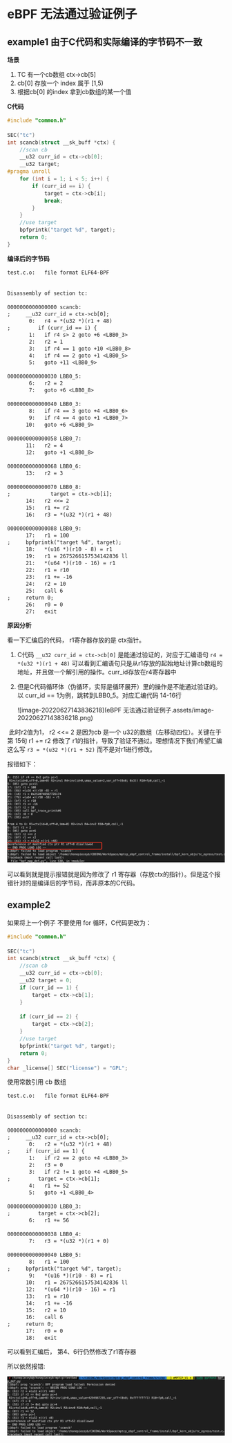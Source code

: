 # eBPF 无法通过验证例子

## example1 由于C代码和实际编译的字节码不一致

**场景** 

1. TC 有一个cb数组  ctx->cb[5] 
2. cb[0] 存放一个 index 属于 [1,5)
3. 根据cb[0] 的index 拿到cb数组的某一个值

**C代码** 

```c 
#include "common.h"

SEC("tc")
int scancb(struct __sk_buff *ctx) {
    //scan cb
    __u32 curr_id = ctx->cb[0];
    __u32 target;
#pragma unroll
    for (int i = 1; i < 5; i++) {
        if (curr_id == i) {
            target = ctx->cb[i];
            break;
        }
    }
    //use target
    bpfprintk("target %d", target);
    return 0;
}
```

**编译后的字节码** 

```assembly
test.c.o:	file format ELF64-BPF


Disassembly of section tc:

0000000000000000 scancb:
;     __u32 curr_id = ctx->cb[0];
       0:	r4 = *(u32 *)(r1 + 48)
;         if (curr_id == i) {
       1:	if r4 s> 2 goto +6 <LBB0_3>
       2:	r2 = 1
       3:	if r4 == 1 goto +10 <LBB0_8>
       4:	if r4 == 2 goto +1 <LBB0_5>
       5:	goto +11 <LBB0_9>

0000000000000030 LBB0_5:
       6:	r2 = 2
       7:	goto +6 <LBB0_8>

0000000000000040 LBB0_3:
       8:	if r4 == 3 goto +4 <LBB0_6>
       9:	if r4 == 4 goto +1 <LBB0_7>
      10:	goto +6 <LBB0_9>

0000000000000058 LBB0_7:
      11:	r2 = 4
      12:	goto +1 <LBB0_8>

0000000000000068 LBB0_6:
      13:	r2 = 3

0000000000000070 LBB0_8:
;             target = ctx->cb[i];
      14:	r2 <<= 2
      15:	r1 += r2
      16:	r3 = *(u32 *)(r1 + 48)

0000000000000088 LBB0_9:
      17:	r1 = 100
;     bpfprintk("target %d", target);
      18:	*(u16 *)(r10 - 8) = r1
      19:	r1 = 2675266157534142836 ll
      21:	*(u64 *)(r10 - 16) = r1
      22:	r1 = r10
      23:	r1 += -16
      24:	r2 = 10
      25:	call 6
;     return 0;
      26:	r0 = 0
      27:	exit
```

**原因分析** 

看一下汇编后的代码， r1寄存器存放的是 ctx指针。

1. C代码 `__u32 curr_id = ctx->cb[0]` 是能通过验证的，对应于汇编语句 `r4 = *(u32 *)(r1 + 48)` 可以看到汇编语句只是从r1存放的起始地址计算cb数组的地址，并且做一个解引用的操作。curr_id存放在r4寄存器中

2. 但是C代码循环体（伪循环，实际是循环展开）里的操作是不能通过验证的。以 curr_id == 1为例，跳转到LBB0_5。对应汇编代码 14-16行

   ![image-20220627143836218](eBPF 无法通过验证例子.assets/image-20220627143836218.png)

​	此时r2值为1， r2 <<= 2 是因为cb 是一个 u32的数组（左移动四位）。关键在于第 15句 r1 += r2 修改了 r1的指针，导致了验证不通过。理想情况下我们希望汇编这么写 `r3 = *(u32 *)(r1 + 52)` 而不是对r1进行修改。

报错如下： 

![image-20220627144244437](./eBPF_varifier_note.assets/image-20220627144244437.png)

可以看到就是提示报错就是因为修改了 r1 寄存器（存放ctx的指针）。但是这个报错针对的是编译后的字节码，而非原本的C代码。

## example2 

如果将上一个例子 不要使用 for 循环，C代码更改为： 

```c 
#include "common.h"

SEC("tc")
int scancb(struct __sk_buff *ctx) {
    //scan cb
    __u32 curr_id = ctx->cb[0];
    __u32 target = 0;
    if (curr_id == 1) {
        target = ctx->cb[1];
    }

    if (curr_id == 2) {
        target = ctx->cb[2];
    }
    //use target
    bpfprintk("target %d", target);
    return 0;
}
char _license[] SEC("license") = "GPL";
```

使用常数引用 cb 数组

```assembly
test.c.o:	file format ELF64-BPF


Disassembly of section tc:

0000000000000000 scancb:
;     __u32 curr_id = ctx->cb[0];
       0:	r2 = *(u32 *)(r1 + 48)
;     if (curr_id == 1) {
       1:	if r2 == 2 goto +4 <LBB0_3>
       2:	r3 = 0
       3:	if r2 != 1 goto +4 <LBB0_5>
;         target = ctx->cb[1];
       4:	r1 += 52
       5:	goto +1 <LBB0_4>

0000000000000030 LBB0_3:
;         target = ctx->cb[2];
       6:	r1 += 56

0000000000000038 LBB0_4:
       7:	r3 = *(u32 *)(r1 + 0)

0000000000000040 LBB0_5:
       8:	r1 = 100
;     bpfprintk("target %d", target);
       9:	*(u16 *)(r10 - 8) = r1
      10:	r1 = 2675266157534142836 ll
      12:	*(u64 *)(r10 - 16) = r1
      13:	r1 = r10
      14:	r1 += -16
      15:	r2 = 10
      16:	call 6
;     return 0;
      17:	r0 = 0
      18:	exit
```

可以看到汇编后， 第4、6行仍然修改了r1寄存器

所以依然报错: 

![image-20220627144933988](eBPF_varifier_note.assets/image-20220627144933988.png)